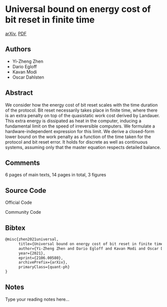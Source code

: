 
# Universal bound on energy cost of bit reset in finite time

[arXiv](https://arxiv.org/abs/2106.0580), [PDF](https://arxiv.org/pdf/2106.0580.pdf)

## Authors

- Yi-Zheng Zhen
- Dario Egloff
- Kavan Modi
- Oscar Dahlsten

## Abstract

We consider how the energy cost of bit reset scales with the time duration of the protocol. Bit reset necessarily takes place in finite time, where there is an extra penalty on top of the quasistatic work cost derived by Landauer. This extra energy is dissipated as heat in the computer, inducing a fundamental limit on the speed of irreversible computers. We formulate a hardware-independent expression for this limit. We derive a closed-form lower bound on the work penalty as a function of the time taken for the protocol and bit reset error. It holds for discrete as well as continuous systems, assuming only that the master equation respects detailed balance.

## Comments

6 pages of main texts, 14 pages in total, 3 figures

## Source Code

Official Code



Community Code



## Bibtex

```tex
@misc{zhen2021universal,
      title={Universal bound on energy cost of bit reset in finite time}, 
      author={Yi-Zheng Zhen and Dario Egloff and Kavan Modi and Oscar Dahlsten},
      year={2021},
      eprint={2106.00580},
      archivePrefix={arXiv},
      primaryClass={quant-ph}
}
```

## Notes

Type your reading notes here...

